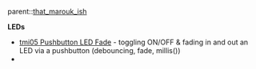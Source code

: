 parent::[that_marouk_ish](Personal%20Folders/that_marouk_ish%20(Spencer)/that_marouk_ish.md)

**LEDs**
- [tmi05 Pushbutton LED Fade](Personal%20Folders/that_marouk_ish%20(Spencer)/code/tmi05%20Pushbutton%20LED%20Fade.md) - toggling ON/OFF & fading in and out an LED via a pushbutton (debouncing, fade, millis())
- 